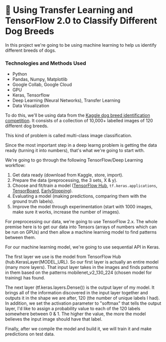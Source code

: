 # 🐶 Using Transfer Learning and TensorFlow 2.0 to Classify Different Dog Breeds

In this project we're going to be using machine learning to help us identify different breeds of dogs.

### Technologies and Methods Used
  * Python
  * Pandas, Numpy, Matplotlib
  * Google Collab, Google Cloud
  * GPU
  * Keras, Tensorflow
  * Deep Learning (Neural Networks), Transfer Learning
  * Data Visualization

To do this, we'll be using data from the [Kaggle dog breed identification competition](https://www.kaggle.com/c/dog-breed-identification/overview). It consists of a collection of 10,000+ labelled images of 120 different dog breeds.

This kind of problem is called multi-class image classification.

Since the most important step in a deep learng problem is getting the data ready (turning it into numbers), that's what we're going to start with.

We're going to go through the following TensorFlow/Deep Learning workflow:
1. Get data ready (download from Kaggle, store, import).
2. Prepare the data (preprocessing, the 3 sets, X & y).
3. Choose and fit/train a model ([TensorFlow Hub](https://www.tensorflow.org/hub), `tf.keras.applications`, [TensorBoard](https://www.tensorflow.org/tensorboard), [EarlyStopping](https://www.tensorflow.org/api_docs/python/tf/keras/callbacks/EarlyStopping)).
4. Evaluating a model (making predictions, comparing them with the ground truth labels).
5. Improve the model through experimentation (start with 1000 images, make sure it works, increase the number of images).

For preprocessing our data, we're going to use TensorFlow 2.x. The whole premise here is to get our data into Tensors (arrays of numbers which can be run on GPUs) and then allow a machine learning model to find patterns between them.

For our machine learning model, we're going to use sequential API in Keras.

The first layer we use is the model from TensorFlow Hub (hub.KerasLayer(MODEL_URL). So our first layer is actually an entire model (many more layers). That input layer takes in the images and finds patterns in them based on the patterns mobilenet_v2_130_224 (chosen model for training) has found.

The next layer (tf.keras.layers.Dense()) is the output layer of my model. It brings all of the information discovered in the input layer together and outputs it in the shape we are after, 120 (the number of unique labels I had). In addition, we set the activation parameter to "softmax" that tells the output layer, I'd like to assign a probability value to each of the 120 labels somewhere between 0 & 1. The higher the value, the more the model believes the input image should have that label. 

Finally, after we compile the model and build it, we will train it and make predictions on test data.
